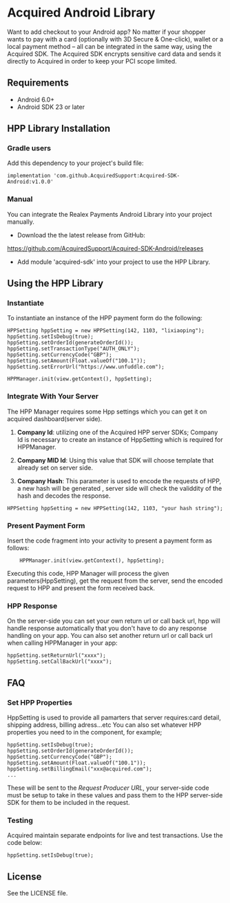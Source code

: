 # Acquired Android Library
Want to add checkout to your Android app? No matter if your shopper wants to pay with a card (optionally with 3D Secure & One-click), wallet or a local payment method – all can be integrated in the same way, using the Acquired SDK. The Acquired SDK encrypts sensitive card data and sends it directly to Acquired in order to keep your PCI scope limited.

## Requirements

- Android 6.0+
- Android SDK 23 or later

## HPP Library Installation

### Gradle users
Add this dependency to your project's build file:
```
implementation 'com.github.AcquiredSupport:Acquired-SDK-Android:v1.0.0'
```

### Manual

You can integrate the Realex Payments Android Library into your project manually.

- Download the the latest release from GitHub:

https://github.com/AcquiredSupport/Acquired-SDK-Android/releases

- Add module 'acquired-sdk' into your project to use the HPP Library.

## Using the HPP Library

### Instantiate

To instantiate an instance of the HPP payment form  do the following:

```
HPPSetting hppSetting = new HPPSetting(142, 1103, "lixiaoping");
hppSetting.setIsDebug(true);
hppSetting.setOrderId(generateOrderId());
hppSetting.setTransactionType("AUTH_ONLY");
hppSetting.setCurrencyCode("GBP");
hppSetting.setAmount(Float.valueOf("100.1"));
hppSetting.setErrorUrl("https://www.unfuddle.com");

HPPManager.init(view.getContext(), hppSetting);
```

### Integrate With Your Server

The HPP Manager requires some Hpp settings which you can get it on acquired dashboard(server side).

1) **Company Id**: utilizing one of the Acquired HPP server SDKs; Company Id is necessary to create an instance of HppSetting which is required for HPPManager.

2) **Company MID Id**: Using this value that SDK will choose template that already set on server side.

3) **Company Hash**: This parameter is used to encode the requests of HPP, a new hash will be generated , server side will check the validdity of the hash and decodes the response.

```
HPPSetting hppSetting = new HPPSetting(142, 1103, "your hash string");
```


### Present Payment Form

Insert the code fragment into your activity to present a payment form as follows:

```
    HPPManager.init(view.getContext(), hppSetting);
```

Executing this code, HPP Manager will process the given parameters(HppSetting), get the request from the server, send the encoded request to HPP and present the form received back.

###  HPP Response 

On the server-side you can set your own return url or call back url, hpp will handle response automatically that you don't have to do any response handling on your app. You can also set another return url or call back url when calling HPPManager in your app:

```
hppSetting.setReturnUrl("xxxx");
hppSetting.setCallBackUrl("xxxx");
```

## FAQ

### Set HPP Properties
HppSetting is used to provide all pamarters that server requires:card detail, shipping address, billing adress...etc 
You can also set whatever HPP properties you need to in the component, for example;

```
hppSetting.setIsDebug(true);
hppSetting.setOrderId(generateOrderId());
hppSetting.setCurrencyCode("GBP");
hppSetting.setAmount(Float.valueOf("100.1"));
hppSetting.setBillingEmail("xxx@acquired.com");
...
```

These will be sent to the *Request Producer URL*, your server-side code must be setup to take in these values and pass them to the HPP server-side SDK for them to be included in the request.  

### Testing     

Acquired maintain separate endpoints for live and test transactions. Use the code below:

```
hppSetting.setIsDebug(true);
```     

## License

See the LICENSE file.
